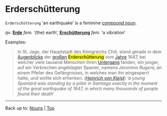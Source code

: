 # Erderschütterung

`Erderschütterung` ‘an earthquake’ is a feminine [compound noun](../../compoundNouns.md).

*qv.* **[Erde](Erde.md)**  *fem.* ‘(the) earth’, **[Erschütterung](Erschuetterung.md)** *fem.* ‘a vibration’

Examples:

> In St. Jago, der Hauptstadt des Königreichs Chili, stand gerade in dem [Augenblicke](../../a/au/Augenblick.md) der [großen](../../../adjectives/g/gr/gross.md) <mark>Erderschütterung</mark> vom [Jahre](../../j/ja/Jahr.md) 1647, bei welcher viele tausend Menschen ihren [Untergang](../../u/un/Untergang.md) fanden, ein junger, auf ein Verbrechen angeklagter Spanier, namens *Jeronimo Rugera*, an einem Pfeiler des Gefängnisses, in welches man ihn eingesperrt hatte, und wollte sich erhenken. (*[Heinrich von Kleist](../../../texts/Kleist/DasErdbebenInChili.md)*) *‘a young Spaniard was standing by a pillar in Santiago exactly in the moment of the great earthquake of 1647, in which many thousands of people found their death’*

----

Back up to: [Nouns](../../indeximd) | [Top](../../../index.md)
